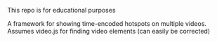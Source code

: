 This repo is for educational purposes

A framework for showing time-encoded hotspots on multiple videos.
Assumes video.js for finding video elements (can easily be corrected)
